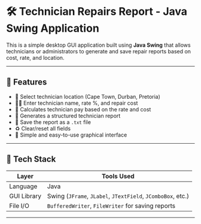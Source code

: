 # 🛠️ Technician Repairs Report - Java Swing Application

This is a simple desktop GUI application built using **Java Swing** that allows technicians or administrators to generate and save repair reports based on cost, rate, and location.

---

## 🎯 Features

- 📍 Select technician location (Cape Town, Durban, Pretoria)
- 👨‍🔧 Enter technician name, rate %, and repair cost
- 🧮 Calculates technician pay based on the rate and cost
- 📃 Generates a structured technician report
- 💾 Save the report as a `.txt` file
- ♻️ Clear/reset all fields
- 🧰 Simple and easy-to-use graphical interface

---

## 🧰 Tech Stack

| Layer       | Tools Used     |
|-------------|----------------|
| Language    | Java           |
| GUI Library | Swing (`JFrame`, `JLabel`, `JTextField`, `JComboBox`, etc.) |
| File I/O    | `BufferedWriter`, `FileWriter` for saving reports |

---


